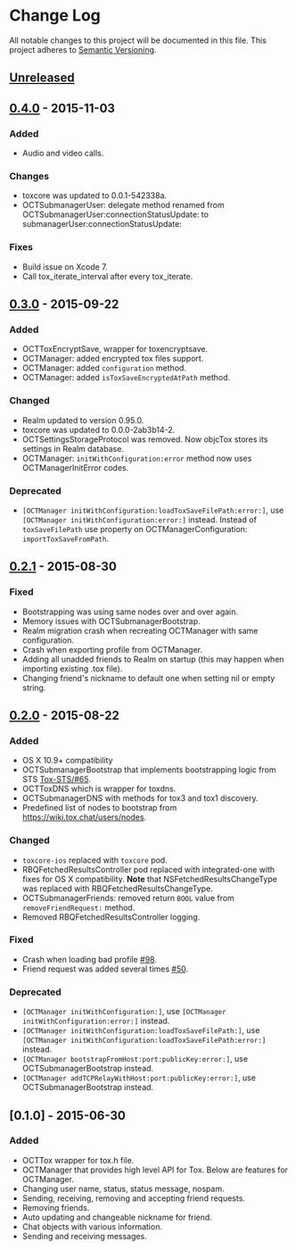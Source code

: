 # Change Log
All notable changes to this project will be documented in this file.
This project adheres to [Semantic Versioning](http://semver.org/).

## [Unreleased][unreleased]

## [0.4.0] - 2015-11-03
### Added
- Audio and video calls.

### Changes
- toxcore was updated to 0.0.1-542338a.
- OCTSubmanagerUser: delegate method renamed from OCTSubmanagerUser:connectionStatusUpdate: to submanagerUser:connectionStatusUpdate:

### Fixes
- Build issue on Xcode 7.
- Call tox_iterate_interval after every tox_iterate.

## [0.3.0] - 2015-09-22
### Added
- OCTToxEncryptSave, wrapper for toxencryptsave.
- OCTManager: added encrypted tox files support.
- OCTManager: added `configuration` method.
- OCTManager: added `isToxSaveEncryptedAtPath` method.

### Changed
- Realm updated to version 0.95.0.
- toxcore was updated to 0.0.0-2ab3b14-2.
- OCTSettingsStorageProtocol was removed. Now objcTox stores its settings in Realm database.
- OCTManager: `initWithConfiguration:error` method now uses OCTManagerInitError codes.

### Deprecated
- `[OCTManager initWithConfiguration:loadToxSaveFilePath:error:]`, use `[OCTManager initWithConfiguration:error:]` instead. Instead of `toxSaveFilePath` use property on OCTManagerConfiguration: `importToxSaveFromPath`.

## [0.2.1] - 2015-08-30
### Fixed
- Bootstrapping was using same nodes over and over again.
- Memory issues with OCTSubmanagerBootstrap.
- Realm migration crash when recreating OCTManager with same configuration.
- Crash when exporting profile from OCTManager.
- Adding all unadded friends to Realm on startup (this may happen when importing existing .tox file).
- Changing friend's nickname to default one when setting nil or empty string.

## [0.2.0] - 2015-08-22
### Added
- OS X 10.9+ compatibility
- OCTSubmanagerBootstrap that implements bootstrapping logic from STS [Tox-STS/#65](https://github.com/Tox/Tox-STS/pull/65/files).
- OCTToxDNS which is wrapper for toxdns.
- OCTSubmanagerDNS with methods for tox3 and tox1 discovery.
- Predefined list of nodes to bootstrap from https://wiki.tox.chat/users/nodes.

### Changed
- `toxcore-ios` replaced with `toxcore` pod.
- RBQFetchedResultsController pod replaced with integrated-one with fixes for OS X compatibility. **Note** that NSFetchedResultsChangeType was replaced with RBQFetchedResultsChangeType.
- OCTSubmanagerFriends: removed return `BOOL` value from `removeFriendRequest:` method.
- Removed RBQFetchedResultsController logging.

### Fixed
- Crash when loading bad profile [#98](https://github.com/Antidote-for-Tox/objcTox/issues/98).
- Friend request was added several times [#50](https://github.com/Antidote-for-Tox/objcTox/issues/50).

### Deprecated
- `[OCTManager initWithConfiguration:]`, use `[OCTManager initWithConfiguration:error:]` instead.
- `[OCTManager initWithConfiguration:loadToxSaveFilePath:]`, use `[OCTManager initWithConfiguration:loadToxSaveFilePath:error:]` instead.
- `[OCTManager bootstrapFromHost:port:publicKey:error:]`, use OCTSubmanagerBootstrap instead.
- `[OCTManager addTCPRelayWithHost:port:publicKey:error:]`, use OCTSubmanagerBootstrap instead.

## [0.1.0] - 2015-06-30
### Added
- OCTTox wrapper for tox.h file.
- OCTManager that provides high level API for Tox. Below are features for OCTManager.
- Changing user name, status, status message, nospam.
- Sending, receiving, removing and accepting friend requests.
- Removing friends.
- Auto updating and changeable nickname for friend.
- Chat objects with various information.
- Sending and receiving messages.

[unreleased]: https://github.com/Antidote-for-Tox/objcTox/compare/0.4.0...master
[0.4.0]: https://github.com/Antidote-for-Tox/objcTox/compare/0.3.0...0.4.0
[0.3.0]: https://github.com/Antidote-for-Tox/objcTox/compare/0.2.1...0.3.0
[0.2.1]: https://github.com/Antidote-for-Tox/objcTox/compare/0.2.0...0.2.1
[0.2.0]: https://github.com/Antidote-for-Tox/objcTox/compare/0.1.0...0.2.0
